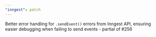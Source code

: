 ```yaml
---
"inngest": patch
---
```


Better error handling for `.sendEvent()` errors from Inngest API, ensuring easier debugging when failing to send events - partial of #256
